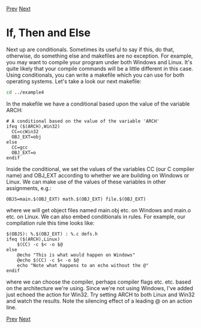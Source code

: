 [Prev](ordering.md) [Next](includes.md)

# If, Then and Else

Next up are conditionals. Sometimes its useful to say if this, do that,
otherwise, do something else and makefiles are no exception. For example, you
may want to compile your program under both Windows and Linux. It's quite
likely that your compile commands will be a little different in this case.
Using conditionals, you can write a makefile which you can use for both
operating systems. Let's take a look our next makefile:

```bash
cd ../example4
```

In the makefile we have a conditional based upon the value of the variable ARCH:

```make
# A conditional based on the value of the variable 'ARCH'
ifeq ($(ARCH),Win32)
  CC=ccWin32
  OBJ_EXT=obj
else
  CC=gcc
  OBJ_EXT=o
endif
```

Inside the conditional, we set the values of the variables CC (our C compiler
name) and OBJ_EXT according to whether we are building on Windows or Linux. We
can make use of the values of these variables in other assignments, e.g.:

```make
OBJS=main.$(OBJ_EXT) math.$(OBJ_EXT) file.$(OBJ_EXT)
```

where we will get object files named main.obj etc. on Windows and main.o etc.
on Linux. We can also embed conditionals in rules. For example, our compilation
rule this time looks like:

```make
$(OBJS): %.$(OBJ_EXT) : %.c defs.h
ifeq ($(ARCH),Linux)
	$(CC) -c $< -o $@
else
	@echo "This is what would happen on Windows"
	@echo $(CC) -c $< -o $@
	echo "Note what happens to an echo without the @"
endif
```

where we can choose the compiler, perhaps compiler flags etc. etc. based on the architecture we're using. Since we're not using Windows, I've added just echoed the action for Win32. Try setting ARCH to both Linux and Win32 and watch the results. Note the silencing effect of a leading @ on an action line.

[Prev](ordering.md) [Next](includes.md)
